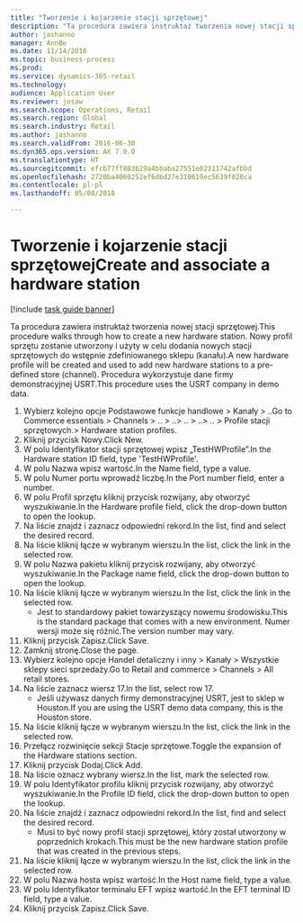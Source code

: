 ```yaml
--- 
title: "Tworzenie i kojarzenie stacji sprzętowej"
description: "Ta procedura zawiera instruktaż tworzenia nowej stacji sprzętowej."
author: jashanno
manager: AnnBe
ms.date: 11/14/2016
ms.topic: business-process
ms.prod: 
ms.service: dynamics-365-retail
ms.technology: 
audience: Application User
ms.reviewer: josaw
ms.search.scope: Operations, Retail
ms.search.region: Global
ms.search.industry: Retail
ms.author: jashanno
ms.search.validFrom: 2016-06-30
ms.dyn365.ops.version: AX 7.0.0
ms.translationtype: HT
ms.sourcegitcommit: efcb77ff883b29a4bbaba27551e02311742afbbd
ms.openlocfilehash: 2720ba4060252ef6d6d27e310619ec5639f020ca
ms.contentlocale: pl-pl
ms.lasthandoff: 05/08/2018

---
```

# <a name="create-and-associate-a-hardware-station"></a><span data-ttu-id="160bb-103">Tworzenie i kojarzenie stacji sprzętowej</span><span class="sxs-lookup"><span data-stu-id="160bb-103">Create and associate a hardware station</span></span>

[!include [task guide banner](../includes/task-guide-banner.md)]

<span data-ttu-id="160bb-104">Ta procedura zawiera instruktaż tworzenia nowej stacji sprzętowej.</span><span class="sxs-lookup"><span data-stu-id="160bb-104">This procedure walks through how to create a new hardware station.</span></span> <span data-ttu-id="160bb-105">Nowy profil sprzętu zostanie utworzony i użyty w celu dodania nowych stacji sprzętowych do wstępnie zdefiniowanego sklepu (kanału).</span><span class="sxs-lookup"><span data-stu-id="160bb-105">A new hardware profile will be created and used to add new hardware stations to a pre-defined store (channel).</span></span> <span data-ttu-id="160bb-106">Procedura wykorzystuje dane firmy demonstracyjnej USRT.</span><span class="sxs-lookup"><span data-stu-id="160bb-106">This procedure uses the USRT company in demo data.</span></span>

1. <span data-ttu-id="160bb-107">Wybierz kolejno opcje Podstawowe funkcje handlowe > Kanały > ..</span><span class="sxs-lookup"><span data-stu-id="160bb-107">Go to Commerce essentials > Channels > ..</span></span> <span data-ttu-id="160bb-108">> ..</span><span class="sxs-lookup"><span data-stu-id="160bb-108">> ..</span></span> <span data-ttu-id="160bb-109">> ..</span><span class="sxs-lookup"><span data-stu-id="160bb-109">> ..</span></span> <span data-ttu-id="160bb-110">> Profile stacji sprzętowych.</span><span class="sxs-lookup"><span data-stu-id="160bb-110">> Hardware station profiles.</span></span>
2. <span data-ttu-id="160bb-111">Kliknij przycisk Nowy.</span><span class="sxs-lookup"><span data-stu-id="160bb-111">Click New.</span></span>
3. <span data-ttu-id="160bb-112">W polu Identyfikator stacji sprzętowej wpisz „TestHWProfile”.</span><span class="sxs-lookup"><span data-stu-id="160bb-112">In the Hardware station ID field, type 'TestHWProfile'.</span></span>
4. <span data-ttu-id="160bb-113">W polu Nazwa wpisz wartość.</span><span class="sxs-lookup"><span data-stu-id="160bb-113">In the Name field, type a value.</span></span>
5. <span data-ttu-id="160bb-114">W polu Numer portu wprowadź liczbę.</span><span class="sxs-lookup"><span data-stu-id="160bb-114">In the Port number field, enter a number.</span></span>
6. <span data-ttu-id="160bb-115">W polu Profil sprzętu kliknij przycisk rozwijany, aby otworzyć wyszukiwanie.</span><span class="sxs-lookup"><span data-stu-id="160bb-115">In the Hardware profile field, click the drop-down button to open the lookup.</span></span>
7. <span data-ttu-id="160bb-116">Na liście znajdź i zaznacz odpowiedni rekord.</span><span class="sxs-lookup"><span data-stu-id="160bb-116">In the list, find and select the desired record.</span></span>
8. <span data-ttu-id="160bb-117">Na liście kliknij łącze w wybranym wierszu.</span><span class="sxs-lookup"><span data-stu-id="160bb-117">In the list, click the link in the selected row.</span></span>
9. <span data-ttu-id="160bb-118">W polu Nazwa pakietu kliknij przycisk rozwijany, aby otworzyć wyszukiwanie.</span><span class="sxs-lookup"><span data-stu-id="160bb-118">In the Package name field, click the drop-down button to open the lookup.</span></span>
10. <span data-ttu-id="160bb-119">Na liście kliknij łącze w wybranym wierszu.</span><span class="sxs-lookup"><span data-stu-id="160bb-119">In the list, click the link in the selected row.</span></span>
    * <span data-ttu-id="160bb-120">Jest to standardowy pakiet towarzyszący nowemu środowisku.</span><span class="sxs-lookup"><span data-stu-id="160bb-120">This is the standard package that comes with a new environment.</span></span> <span data-ttu-id="160bb-121">Numer wersji może się różnić.</span><span class="sxs-lookup"><span data-stu-id="160bb-121">The version number may vary.</span></span>  
11. <span data-ttu-id="160bb-122">Kliknij przycisk Zapisz.</span><span class="sxs-lookup"><span data-stu-id="160bb-122">Click Save.</span></span>
12. <span data-ttu-id="160bb-123">Zamknij stronę.</span><span class="sxs-lookup"><span data-stu-id="160bb-123">Close the page.</span></span>
13. <span data-ttu-id="160bb-124">Wybierz kolejno opcje Handel detaliczny i inny > Kanały > Wszystkie sklepy sieci sprzedaży.</span><span class="sxs-lookup"><span data-stu-id="160bb-124">Go to Retail and commerce > Channels > All retail stores.</span></span>
14. <span data-ttu-id="160bb-125">Na liście zaznacz wiersz 17.</span><span class="sxs-lookup"><span data-stu-id="160bb-125">In the list, select row 17.</span></span>
    * <span data-ttu-id="160bb-126">Jeśli używasz danych firmy demonstracyjnej USRT, jest to sklep w Houston.</span><span class="sxs-lookup"><span data-stu-id="160bb-126">If you are using the USRT demo data company, this is the Houston store.</span></span>  
15. <span data-ttu-id="160bb-127">Na liście kliknij łącze w wybranym wierszu.</span><span class="sxs-lookup"><span data-stu-id="160bb-127">In the list, click the link in the selected row.</span></span>
16. <span data-ttu-id="160bb-128">Przełącz rozwinięcie sekcji Stacje sprzętowe.</span><span class="sxs-lookup"><span data-stu-id="160bb-128">Toggle the expansion of the Hardware stations section.</span></span>
17. <span data-ttu-id="160bb-129">Kliknij przycisk Dodaj.</span><span class="sxs-lookup"><span data-stu-id="160bb-129">Click Add.</span></span>
18. <span data-ttu-id="160bb-130">Na liście oznacz wybrany wiersz.</span><span class="sxs-lookup"><span data-stu-id="160bb-130">In the list, mark the selected row.</span></span>
19. <span data-ttu-id="160bb-131">W polu Identyfikator profilu kliknij przycisk rozwijany, aby otworzyć wyszukiwanie.</span><span class="sxs-lookup"><span data-stu-id="160bb-131">In the Profile ID field, click the drop-down button to open the lookup.</span></span>
20. <span data-ttu-id="160bb-132">Na liście znajdź i zaznacz odpowiedni rekord.</span><span class="sxs-lookup"><span data-stu-id="160bb-132">In the list, find and select the desired record.</span></span>
    * <span data-ttu-id="160bb-133">Musi to być nowy profil stacji sprzętowej, który został utworzony w poprzednich krokach.</span><span class="sxs-lookup"><span data-stu-id="160bb-133">This must be the new hardware station profile that was created in the previous steps.</span></span>  
21. <span data-ttu-id="160bb-134">Na liście kliknij łącze w wybranym wierszu.</span><span class="sxs-lookup"><span data-stu-id="160bb-134">In the list, click the link in the selected row.</span></span>
22. <span data-ttu-id="160bb-135">W polu Nazwa hosta wpisz wartość.</span><span class="sxs-lookup"><span data-stu-id="160bb-135">In the Host name field, type a value.</span></span>
23. <span data-ttu-id="160bb-136">W polu Identyfikator terminalu EFT wpisz wartość.</span><span class="sxs-lookup"><span data-stu-id="160bb-136">In the EFT terminal ID field, type a value.</span></span>
24. <span data-ttu-id="160bb-137">Kliknij przycisk Zapisz.</span><span class="sxs-lookup"><span data-stu-id="160bb-137">Click Save.</span></span>



